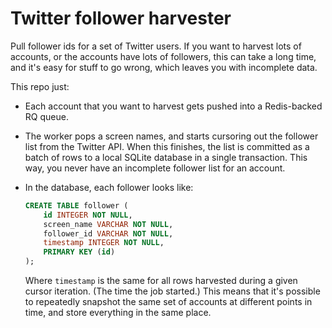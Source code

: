 
# Twitter follower harvester

Pull follower ids for a set of Twitter users. If you want to harvest lots of accounts, or the accounts have lots of followers, this can take a long time, and it's easy for stuff to go wrong, which leaves you with incomplete data.

This repo just:

- Each account that you want to harvest gets pushed into a Redis-backed RQ queue.

- The worker pops a screen names, and starts cursoring out the follower list from the Twitter API. When this finishes, the list is committed as a batch of rows to a local SQLite database in a single transaction. This way, you never have an incomplete follower list for an account.

- In the database, each follower looks like:

    ```sql
    CREATE TABLE follower (
    	id INTEGER NOT NULL,
    	screen_name VARCHAR NOT NULL,
    	follower_id VARCHAR NOT NULL,
    	timestamp INTEGER NOT NULL,
    	PRIMARY KEY (id)
    );
    ```

    Where `timestamp` is the same for all rows harvested during a given cursor iteration. (The time the job started.) This means that it's possible to repeatedly snapshot the same set of accounts at different points in time, and store everything in the same place.
